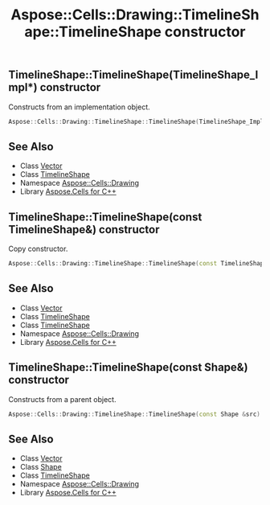 ﻿---
title: Aspose::Cells::Drawing::TimelineShape::TimelineShape constructor
linktitle: TimelineShape
second_title: Aspose.Cells for C++ API Reference
description: 'Aspose::Cells::Drawing::TimelineShape::TimelineShape constructor. Constructs from an implementation object in C++.'
type: docs
weight: 100
url: /cpp/aspose.cells.drawing/timelineshape/timelineshape/
---
## TimelineShape::TimelineShape(TimelineShape_Impl*) constructor


Constructs from an implementation object.

```cpp
Aspose::Cells::Drawing::TimelineShape::TimelineShape(TimelineShape_Impl *impl)
```

## See Also

* Class [Vector](../../../aspose.cells/vector/)
* Class [TimelineShape](../)
* Namespace [Aspose::Cells::Drawing](../../)
* Library [Aspose.Cells for C++](../../../)
## TimelineShape::TimelineShape(const TimelineShape\&) constructor


Copy constructor.

```cpp
Aspose::Cells::Drawing::TimelineShape::TimelineShape(const TimelineShape &src)
```

## See Also

* Class [Vector](../../../aspose.cells/vector/)
* Class [TimelineShape](../)
* Class [TimelineShape](../)
* Namespace [Aspose::Cells::Drawing](../../)
* Library [Aspose.Cells for C++](../../../)
## TimelineShape::TimelineShape(const Shape\&) constructor


Constructs from a parent object.

```cpp
Aspose::Cells::Drawing::TimelineShape::TimelineShape(const Shape &src)
```

## See Also

* Class [Vector](../../../aspose.cells/vector/)
* Class [Shape](../../shape/)
* Class [TimelineShape](../)
* Namespace [Aspose::Cells::Drawing](../../)
* Library [Aspose.Cells for C++](../../../)

